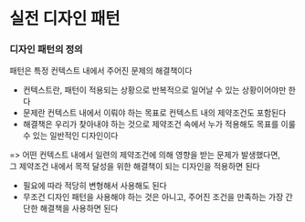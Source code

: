 # 실전 디자인 패턴

### 디자인 패턴의 정의

패턴은 특정 컨텍스트 내에서 주어진 문제의 해결책이다
- 컨텍스트란, 패턴이 적용되는 상황으로 반복적으로 일어날 수 있는 상황이어야만 한다
- 문제란 컨텍스트 내에서 이뤄야 하는 목표로 컨텍스트 내의 제약조건도 포함된다
- 해결책은 우리가 찾아내야 하는 것으로 제약조건 속에서 누가 적용해도 목표를 이룰 수 있는 일반적인 디자인이다

=> 어떤 컨텍스트 내에서 일련의 제약조건에 의해 영향을 받는 문제가 발생했다면,   
그 제약조건 내에서 목적 달성을 위한 해결책이 되는 디자인을 적용하면 된다

- 필요에 따라 적당히 변형해서 사용해도 된다
- 무조건 디자인 패턴을 사용해야 하는 것은 아니고, 주어진 조건을 만족하는 가장 간단한 해결책을 사용하면 된다

